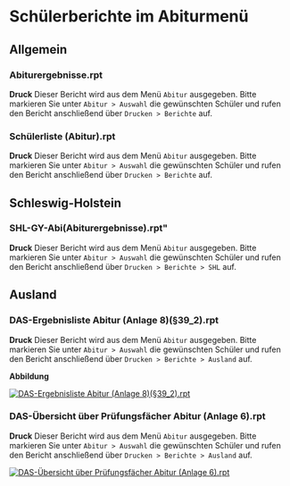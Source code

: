 # Schülerberichte im Abiturmenü

[1]:/assets/images/DAS/das33.png "DAS-Ergebnisliste Abitur (Anlage 8)(§39_2).rpt"
[2]:/assets/images/DAS/das34.png "DAS-Übersicht über Prüfungsfächer Abitur (Anlage 6).rpt"

## Allgemein

### Abiturergebnisse.rpt

**Druck**
Dieser Bericht wird aus dem Menü `Abitur` ausgegeben. Bitte markieren Sie unter `Abitur > Auswahl` die gewünschten Schüler und rufen den Bericht anschließend über `Drucken > Berichte` auf.

### Schülerliste (Abitur).rpt

**Druck**
Dieser Bericht wird aus dem Menü `Abitur` ausgegeben. Bitte markieren Sie unter `Abitur > Auswahl` die gewünschten Schüler und rufen den Bericht anschließend über `Drucken > Berichte` auf.

## Schleswig-Holstein

### SHL-GY-Abi(Abiturergebnisse).rpt"

**Druck**
Dieser Bericht wird aus dem Menü `Abitur` ausgegeben. Bitte markieren Sie unter `Abitur > Auswahl` die gewünschten Schüler und rufen den Bericht anschließend über `Drucken > Berichte > SHL` auf.

## Ausland

### DAS-Ergebnisliste Abitur (Anlage 8)(§39_2).rpt

**Druck**
Dieser Bericht wird aus dem Menü `Abitur` ausgegeben. Bitte markieren Sie unter `Abitur > Auswahl` die gewünschten Schüler und rufen den Bericht anschließend über `Drucken > Berichte > Ausland` auf.

**Abbildung**

[![DAS-Ergebnisliste Abitur (Anlage 8)(§39_2).rpt][1]][1]

### DAS-Übersicht über Prüfungsfächer Abitur (Anlage 6).rpt

**Druck**
Dieser Bericht wird aus dem Menü `Abitur` ausgegeben. Bitte markieren Sie unter `Abitur > Auswahl` die gewünschten Schüler und rufen den Bericht anschließend über `Drucken > Berichte > Ausland` auf.

[![DAS-Übersicht über Prüfungsfächer Abitur (Anlage 6).rpt][2]][2]